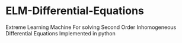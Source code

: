# ELM-Differential-Equations
Extreme Learning Machine For solving Second Order Inhomogeneous Differential Equations Implemented in python
